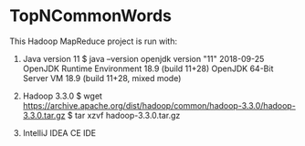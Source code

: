 # TopNCommonWords

This Hadoop MapReduce project is run with:

1. Java version 11
$ java –version
openjdk version "11" 2018-09-25
OpenJDK Runtime Environment 18.9 (build 11+28)
OpenJDK 64-Bit Server VM 18.9 (build 11+28, mixed mode)

2. Hadoop 3.3.0
$ wget https://archive.apache.org/dist/hadoop/common/hadoop-3.3.0/hadoop-3.3.0.tar.gz
$ tar xzvf hadoop-3.3.0.tar.gz

3. IntelliJ IDEA CE IDE